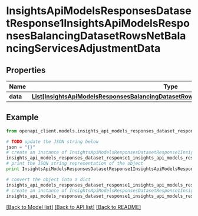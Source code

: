 # InsightsApiModelsResponsesDatasetResponse1InsightsApiModelsResponsesBalancingDatasetRowsNetBalancingServicesAdjustmentData


## Properties
Name | Type | Description | Notes
------------ | ------------- | ------------- | -------------
**data** | [**List[InsightsApiModelsResponsesBalancingDatasetRowsNetBalancingServicesAdjustmentData]**](InsightsApiModelsResponsesBalancingDatasetRowsNetBalancingServicesAdjustmentData.md) |  | [optional] 

## Example

```python
from openapi_client.models.insights_api_models_responses_dataset_response1_insights_api_models_responses_balancing_dataset_rows_net_balancing_services_adjustment_data import InsightsApiModelsResponsesDatasetResponse1InsightsApiModelsResponsesBalancingDatasetRowsNetBalancingServicesAdjustmentData

# TODO update the JSON string below
json = "{}"
# create an instance of InsightsApiModelsResponsesDatasetResponse1InsightsApiModelsResponsesBalancingDatasetRowsNetBalancingServicesAdjustmentData from a JSON string
insights_api_models_responses_dataset_response1_insights_api_models_responses_balancing_dataset_rows_net_balancing_services_adjustment_data_instance = InsightsApiModelsResponsesDatasetResponse1InsightsApiModelsResponsesBalancingDatasetRowsNetBalancingServicesAdjustmentData.from_json(json)
# print the JSON string representation of the object
print InsightsApiModelsResponsesDatasetResponse1InsightsApiModelsResponsesBalancingDatasetRowsNetBalancingServicesAdjustmentData.to_json()

# convert the object into a dict
insights_api_models_responses_dataset_response1_insights_api_models_responses_balancing_dataset_rows_net_balancing_services_adjustment_data_dict = insights_api_models_responses_dataset_response1_insights_api_models_responses_balancing_dataset_rows_net_balancing_services_adjustment_data_instance.to_dict()
# create an instance of InsightsApiModelsResponsesDatasetResponse1InsightsApiModelsResponsesBalancingDatasetRowsNetBalancingServicesAdjustmentData from a dict
insights_api_models_responses_dataset_response1_insights_api_models_responses_balancing_dataset_rows_net_balancing_services_adjustment_data_form_dict = insights_api_models_responses_dataset_response1_insights_api_models_responses_balancing_dataset_rows_net_balancing_services_adjustment_data.from_dict(insights_api_models_responses_dataset_response1_insights_api_models_responses_balancing_dataset_rows_net_balancing_services_adjustment_data_dict)
```
[[Back to Model list]](../README.md#documentation-for-models) [[Back to API list]](../README.md#documentation-for-api-endpoints) [[Back to README]](../README.md)


